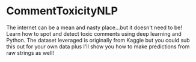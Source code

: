 # CommentToxicityNLP
The internet can be a mean and nasty place...but it doesn't need to be! Learn how to spot and detect toxic comments using deep learning and Python. The dataset leveraged is originally from Kaggle but you could sub this out for your own data plus I'll show you how to make predictions from raw strings as well!
